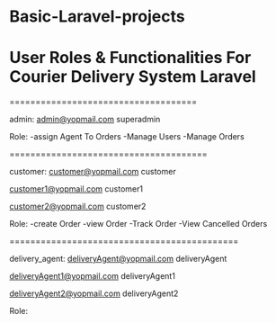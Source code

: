 # Basic-Laravel-projects
# User Roles & Functionalities For Courier Delivery System Laravel
====================================

admin:
admin@yopmail.com
superadmin

Role:
-assign Agent To Orders
-Manage Users
-Manage Orders

======================================

customer:
customer@yopmail.com
customer

customer1@yopmail.com
customer1

customer2@yopmail.com
customer2

Role:
-create Order
-view Order
-Track Order
-View Cancelled Orders

============================================

delivery_agent:
deliveryAgent@yopmail.com
deliveryAgent

deliveryAgent1@yopmail.com
deliveryAgent1

deliveryAgent2@yopmail.com
deliveryAgent2

Role:

